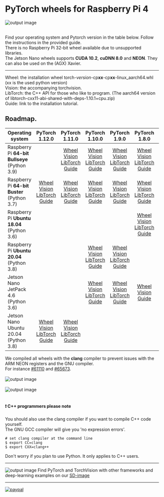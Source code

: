 # PyTorch wheels for Raspberry Pi 4 
![output image]( https://qengineering.eu/images/PyTorch_icon.webp )<br/><br/>

Find your operating system and Pytorch version in the table below. Follow the instructions in the provided guide.<br/>
There is no Raspberry Pi 32-bit wheel available due to unsupported libraries.<br/>
The Jetson Nano wheels supports **CUDA 10.2**, **cuDNN 8.0** and **NEON**. They can also be used on the (AGX) Xavier.<br/>

-----------------

Wheel: the installation wheel torch-_version_-cp**xx**-cp**xx**-linux_aarch64.whl (xx is the used python version)<br/>
Vision: the accompanying torchvision.<br/>
LibTorch: the C++ API for those who like to program. (The aarch64 version of libtorch-cxx11-abi-shared-with-deps-1.10.1+cpu.zip)<br/>
Guide: link to the installation tutorial.<br/>
## Roadmap.
| Operating system  | PyTorch 1.12.0 | PyTorch 1.11.0 | PyTorch 1.10.0 |  PyTorch 1.9.0 |  PyTorch 1.8.0 |  PyTorch 1.7.0 |
| ----------------- | :------: | :------: | :------: | :------: | :------: | :------: |
| Raspberry Pi **64-bit Bullseye**<br/>(Python 3.9) | | [Wheel](https://drive.google.com/file/d/1ilCdwQX7bq72OW2WF26Og90OpqFX5g_-/view?usp=sharing)<br/>[Vision](https://drive.google.com/file/d/1oDsJEHoVNEXe53S9f1zEzx9UZCFWbExh/view?usp=sharing)<br/>[LibTorch](https://drive.google.com/file/d/1-kTx72-6eePrXVjFtJN-3ntu1DCI8FuD/view?usp=sharing)<br/>[Guide](https://qengineering.eu/install-pytorch-on-raspberry-pi-4.html) | [Wheel](https://drive.google.com/file/d/10zJmU1f7PoxN8ARZol4mtbwok4G23XKZ/view?usp=sharing)<br/>[Vision](https://drive.google.com/file/d/1nX4uSoubwq8NB9k-2DF6LbPyiqwocgEW/view?usp=sharing)<br/>[LibTorch](https://drive.google.com/file/d/1z58SN6Inh3ka_jFs97LefBuvfGq9o1to/view?usp=sharing)<br/>[Guide](https://qengineering.eu/install-pytorch-on-raspberry-pi-4.html) | [Wheel](https://drive.google.com/file/d/1p9Sp5YmCJwIkmQIWkpuIkE4NgeYPOr-U/view?usp=sharing)<br/>[Vision](https://drive.google.com/file/d/13fKq1V-zLbLBWPw3zP4EZxyMXyOiJWPi/view?usp=sharing)<br/>[LibTorch](https://drive.google.com/file/d/1My9PPoa9oYv7ZaPdsoXq4FyqRCHHA_4c/view?usp=sharing)<br/>[Guide](https://qengineering.eu/install-pytorch-on-raspberry-pi-4.html) | [Wheel](https://drive.google.com/file/d/1E4bP9NAG5pDSXGWYPGsJ5uzFBq47VN14/view?usp=sharing)<br/>[Vision](https://drive.google.com/file/d/1mqNqUC1t0MekF5h1WCEqt3soKWhc6Py4/view?usp=sharing)<br/>[LibTorch](https://drive.google.com/file/d/1PrqFOPHxrbLGEMuxBTxYY-Ubjk-l88_Z/view?usp=sharing)<br/>[Guide](https://qengineering.eu/install-pytorch-on-raspberry-pi-4.html) |  ||||||||
| Raspberry Pi **64-bit Buster**<br/>(Python 3.7)| [Wheel](https://drive.google.com/file/d/1q0NJABGqXIHnOPbFUNrMZvNvrzNAWklq/view?usp=sharing)<br/>[Vision](https://drive.google.com/file/d/1b6hfBZ4US9ukMhd5f0AKDxhHtKSofbNG/view?usp=sharing)<br/>[LibTorch](https://drive.google.com/file/d/1rJPFWkm3WWw1Vx8gZWf3hTCZ0v8yFn_S/view?usp=sharing)<br/>[Guide](https://qengineering.eu/install-pytorch-on-raspberry-pi-4.html) |[Wheel](https://drive.google.com/file/d/1gAxP9q94pMeHQ1XOvLHqjEcmgyxjlY_R/view?usp=sharing)<br/>[Vision](https://drive.google.com/file/d/1btEPxKYfL6OP1Xaedly-ttfPTH-mu4fp/view?usp=sharing)<br/>[LibTorch](https://drive.google.com/file/d/1sj2V0RONtSLHHjmQ904U82YjdV0TM5bf/view?usp=sharing)<br/>[Guide](https://qengineering.eu/install-pytorch-on-raspberry-pi-4.html)|[Wheel](https://drive.google.com/file/d/1y-X1UGC43xUfnycJcuDp7tlyFi8QHxvs/view?usp=sharing)<br/>[Vision](https://drive.google.com/file/d/1uQgjrucNSfpliGBWeKUOuo4XGWiBaxQx/view?usp=sharing)<br/>[LibTorch](https://drive.google.com/file/d/1nC_gWNjFirZz74wV4z7t2un4ktCtlRpI/view?usp=sharing)<br/>[Guide](https://qengineering.eu/install-pytorch-on-raspberry-pi-4.html)| [Wheel](https://drive.google.com/file/d/18KztAf3W_kqFYP2f9uqLj3HBdhoMvVe4/view?usp=sharing)<br/>[Vision](https://drive.google.com/file/d/1XyYG6hHh7QYaLrvE-mByvhNK_0rLOd0G/view?usp=sharing)<br/>[LibTorch](https://drive.google.com/file/d/1yhFMxngRq_RY2DPWwqZ8wwNmzBBjzrHR/view?usp=sharing)<br/>[Guide](https://qengineering.eu/install-pytorch-on-raspberry-pi-4.html) | [Wheel](https://drive.google.com/file/d/1JF3x556B1ZPe7rp3ogyZiCJPCDsu57RY/view?usp=sharing)<br/>[Vision](https://drive.google.com/file/d/1isEX4w4oegkYpv7WalvYPkTpPCcI4CUR/view?usp=sharing)<br/>[LibTorch](https://drive.google.com/file/d/1kpAb7qIGD0ICy8HYHDGMiY0Yj-K-eGAP/view?usp=sharing)<br/>[Guide](https://qengineering.eu/install-pytorch-on-raspberry-pi-4.html) | [Wheel](https://drive.google.com/file/d/1o2PjvvKkHpYx7QMfMLUoNck7ZiE_TGgR/view?usp=sharing)<br/>[Vision](https://drive.google.com/file/d/1H3YLkOicAN78tBLAmzCx2lt_WBjjmFCz/view?usp=sharing)<br/>[LibTorch](https://drive.google.com/file/d/1XpdE-AG4QMz1HE8bDdpiKw1Fpl3Em0kK/view?usp=sharing)<br/>[Guide](https://qengineering.eu/install-pytorch-on-raspberry-pi-4.html) ||||||||
| Raspberry Pi **Ubuntu 18.04**<br/>(Python 3.6) | |  |  |  | [Wheel](https://drive.google.com/file/d/18WNCbSLeQCZUJuXf-0yhzopDR6p4SkYn/view?usp=sharing)<br/>[Vision](https://drive.google.com/file/d/1QhUPbWvotJQyUfF8ZxYgFHDPHLQagC3U/view?usp=sharing)<br/>[LibTorch](https://drive.google.com/file/d/1ORi9-9q82CoxdL7TmnZ7-e3qFzqJ-DAD/view?usp=sharing)<br/>[Guide](https://qengineering.eu/install-pytorch-on-raspberry-pi-4.html) | [Wheel](https://drive.google.com/file/d/1ciFrD5BekDd1ubVOCwK-oGfSUJwF8_WA/view?usp=sharing)<br/>[Vision](https://drive.google.com/file/d/1hpJ_5esV4VAHy8Bq8ZJ8SuD2w8M8Dw3m/view?usp=sharing)<br/>[LibTorch](https://drive.google.com/file/d/1wbJTRxrFHZ6UOAzZ8w8RU0rYdyWibDNS/view?usp=sharing)<br/>[Guide](https://qengineering.eu/install-pytorch-on-raspberry-pi-4.html) |  
| Raspberry Pi **Ubuntu 20.04**<br/>(Python 3.8) | |  | [Wheel](https://drive.google.com/file/d/1W7hhNG_HJUyY0sk1dBikbSRyAJr_Nyc4/view?usp=sharing)<br/>[Vision](https://drive.google.com/file/d/1SmWRjEyizWT7iumXUZATZuBSfQt0gJ8o/view?usp=sharing)<br/>[LibTorch](https://drive.google.com/file/d/1iV2c7fENEG8L6-9l2CL_0o5Z1kJ53YB-/view?usp=sharing)<br/>[Guide](https://qengineering.eu/install-pytorch-on-raspberry-pi-4.html) | [Wheel](https://drive.google.com/file/d/12GH3r-uaRxUIzcHHWcfXtisXk71OZbF0/view?usp=sharing)<br/>[Vision](https://drive.google.com/file/d/1VgEinJIu5e38h1aKaFSn8A1F1MaNeM5g/view?usp=sharing)<br/>[LibTorch](https://drive.google.com/file/d/1bC34mTPJbtHZX_c675dUdmFHo8d8X9jT/view?usp=sharing)<br/>[Guide](https://qengineering.eu/install-pytorch-on-raspberry-pi-4.html) ||||
| Jetson Nano JetPack 4.6<br/>(Python 3.6) | | | [Wheel](https://drive.google.com/file/d/1TqC6_2cwqiYacjoLhLgrZoap6-sVL2sd/view?usp=sharing)<br/>[Vision](https://drive.google.com/file/d/1C7y6VSIBkmL2RQnVy8xF9cAnrrpJiJ-K/view?usp=sharing)<br/>[LibTorch](https://drive.google.com/file/d/1izv6kmcnqXk9i7-Ey-vldjC-CGfHOGCl/view?usp=sharing)<br/>[Guide](https://qengineering.eu/install-pytorch-on-jetson-nano.html)| [Wheel](https://drive.google.com/file/d/1wzIDZEJ9oo62_H2oL7fYTp5_-NffCXzt/view?usp=sharing)<br/>[Vision](https://drive.google.com/file/d/1Q2NKBs2mqkk5puFmOX_pF40yp7t-eZ32/view?usp=sharing)<br/>[LibTorch](https://drive.google.com/file/d/1E4Hfz1cj6bwGz8a72OS5uH3SnlvRyrOi/view?usp=sharing)<br/>[Guide](https://qengineering.eu/install-pytorch-on-jetson-nano.html) | [Wheel](https://drive.google.com/file/d/1-XmTOEN0z1_-VVCI3DPwmcdC-eLT_-n3/view?usp=sharing)<br/>[Vision](https://drive.google.com/file/d/1BdvXkwUGGTTamM17Io4kkjIT6zgvf4BJ/view?usp=sharing)<br/>[Guide](https://qengineering.eu/install-pytorch-on-jetson-nano.html) | [Wheel](https://drive.google.com/file/d/1aWuKu8eqkZwVzFFvguVuwkj0zdCir9qX/view?usp=sharing)<br/>[Vision](https://drive.google.com/file/d/1aWuKu8eqkZwVzFFvguVuwkj0zdCir9qX/view?usp=sharing)<br/>[Guide](https://qengineering.eu/install-pytorch-on-jetson-nano.html) |
| Jetson Nano Ubuntu 20.04<br/>(Python 3.8) | [Wheel](https://drive.google.com/file/d/1MnVB7I4N8iVDAkogJO76CiQ2KRbyXH_e/view?usp=sharing)<br/>[Vision](https://drive.google.com/file/d/11DPKcWzLjZa5kRXRodRJ3t9md0EMydhj/view?usp=sharing)<br/>[LibTorch](https://drive.google.com/file/d/1t0MM1Bec2XIIKK8PhQbEDOrM1Z2Xym5-/view?usp=sharing)<br/>[Guide](https://qengineering.eu/install-pytorch-on-jetson-nano.html) | [Wheel](https://drive.google.com/file/d/1AQQuBS9skNk1mgZXMp0FmTIwjuxc81WY/view?usp=sharing)<br/>[Vision](https://drive.google.com/file/d/1BaBhpAizP33SV_34-l3es9MOEFhhS1i2/view?usp=sharing)<br/>[LibTorch](https://drive.google.com/file/d/1OSWB_Wv7rghpiBI3V9Rvj0ZR6bRcAZsY/view?usp=sharing)<br/>[Guide](https://qengineering.eu/install-pytorch-on-jetson-nano.html)|||

We compiled all wheels with the **clang** compiler to prevent issues with the ARM NEON registers and the GNU compiler.<br/>
For instance [#61110](https://github.com/pytorch/pytorch/issues/61110) and [#65673](https://github.com/pytorch/pytorch/issues/65673).<br/><br/>
![output image]( https://qengineering.eu/images/ClangRPi.png )<br/><br/>
![output image]( https://qengineering.eu/images/Torch_1_10_0_Jetson_Succes_GitHub.webp )<br/><br/>


#### :heavy_exclamation_mark: C++ programmers please note
You should also use the clang compiler if you want to compile C++ code yourself.<br/>
The GNU GCC compiler will give you 'no expression errors'.<br/>
```
# set clang compiler at the command line
$ export CC=clang
$ export CXX=clang++

```
Don't worry if you plan to use Python. It only applies to C++ users.<br/>

-----------------

![output image](https://qengineering.eu/images/SDcard16GB_tiny.jpg) Find PyTorch and TorchVision with other frameworks and deep-learning examples on our [SD-image](https://github.com/Qengineering/RPi-image)

-----------------

[![paypal](https://qengineering.eu/images/TipJarSmall4.png)](https://www.paypal.com/cgi-bin/webscr?cmd=_s-xclick&hosted_button_id=CPZTM5BB3FCYL)
